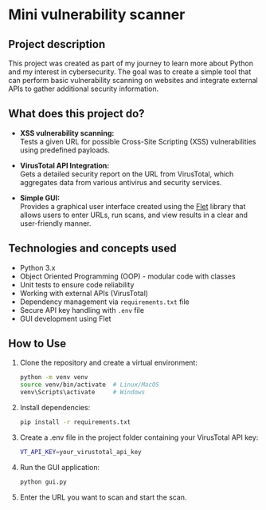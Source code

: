 # Mini vulnerability scanner

## Project description

This project was created as part of my journey to learn more about Python and my interest in cybersecurity. The goal was to create a simple tool that can perform basic vulnerability scanning on websites and integrate external APIs to gather additional security information.

## What does this project do?

- **XSS vulnerability scanning:**  
  Tests a given URL for possible Cross-Site Scripting (XSS) vulnerabilities using predefined payloads.

- **VirusTotal API Integration:**  
  Gets a detailed security report on the URL from VirusTotal, which aggregates data from various antivirus and security services.

- **Simple GUI:**  
  Provides a graphical user interface created using the [Flet](https://flet.dev/) library that allows users to enter URLs, run scans, and view results in a clear and user-friendly manner.

## Technologies and concepts used

- Python 3.x  
- Object Oriented Programming (OOP) - modular code with classes  
- Unit tests to ensure code reliability  
- Working with external APIs (VirusTotal)  
- Dependency management via `requirements.txt` file  
- Secure API key handling with `.env` file  
- GUI development using Flet  

## How to Use

1. Clone the repository and create a virtual environment:  
   ```bash
   python -m venv venv
   source venv/bin/activate  # Linux/MacOS
   venv\Scripts\activate     # Windows

2. Install dependencies:
    ```bash
    pip install -r requirements.txt

3. Create a .env file in the project folder containing your VirusTotal API key:
    ```bash
    VT_API_KEY=your_virustotal_api_key

4. Run the GUI application:
   ```bash
   python gui.py

5. Enter the URL you want to scan and start the scan.


